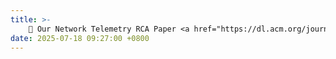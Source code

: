 ```yaml
---
title: >-
    🎉 Our Network Telemetry RCA Paper <a href="https://dl.acm.org/journal/ton" style="color: #ff00fc;">ToN</a>. 
date: 2025-07-18 09:27:00 +0800
---
```


<!-- <span class="badge badge-pill badge-info">Featured</span> -->